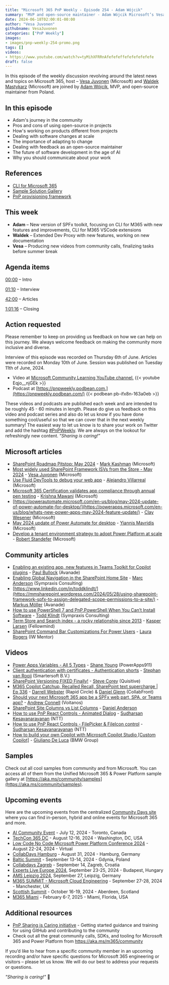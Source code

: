 ```yaml
---
title: "Microsoft 365 PnP Weekly - Episode 254 - Adam Wójcik"
summary: "MVP and open-source maintainer - Adam Wójcik Microsoft’s Vesa Juvonen and Waldek Mastykarz in a discussion on his career path and community involvement."
date: 2024-06-18T02:00:01-00:00
author: "Vesa Juvonen"
githubname: VesaJuvonen
categories: ["PnP Weekly"]
images:
- images/pnp-weekly-254-promo.png
tags: []
videos:
- https://www.youtube.com/watch?v=tyMihXFRRnAfefefeffefefefefefefe
draft: false
---
```


In this episode of the weekly discussion revolving around the latest news and topics on Microsoft 365, host – [Vesa Juvonen](http://twitter.com/vesajuvonen) (Microsoft) and [Waldek Mastykarz](http://twitter.com/waldekm) (Microsoft) are joined by [Adam Wójcik](https://twitter.com/), MVP, and open-source maintainer from Poland.

## In this episode

- Adam's journey in the community
- Pros and cons of using open-source in projects
- How's working on products different from projects
- Dealing with software changes at scale
- The importance of adapting to change
- Dealing with feedback as an open-source maintainer
- The future of software development in the age of AI
- Why you should communicate about your work

## References

- [CLI for Microsoft 365](https://pnp.github.io/cli-microsoft365/)
- [Sample Solution Gallery](https://adoption.microsoft.com/en-us/sample-solution-gallery/)
- [PnP provisioning framework](https://learn.microsoft.com/sharepoint/dev/solution-guidance/pnp-provisioning-framework)

## This week

- **Adam** – New version of SPFx toolkit, focusing on CLI for M365 with new features and improvements, CLI for M365 VSCode extensions
- **Waldek** – Extended Dev Proxy with new features, working on new documentation
- **Vesa** – Producing new videos from community calls, finalizing tasks before summer break

## Agenda items

[00:00](https://www.youtube.com/watch?v=tyMihXFRRnA&t=0s) – Intro

[01:10](https://www.youtube.com/watch?v=tyMihXFRRnA&t=70s) – Interview

[42:00](https://www.youtube.com/watch?v=tyMihXFRRnA&t=2520s) – Articles

[1:01:16](https://www.youtube.com/watch?v=tyMihXFRRnA&t=3676s) – Closing

## Action requested

Please remember to keep on providing us feedback on how we can help on this journey. We always welcome feedback on making the community more inclusive and diverse.

Interview of this episode was recorded on Thursday 6th of June. Articles were recorded on Monday 10th of June. Session was published on Tuesday 11th of June, 2024.

*   Video at [Microsoft Community Learning YouTube channel.](https://aka.ms/community/youtube)
    {{< youtube Eqjo__njGEk >}}
*   Podcast at [https://pnpweekly.podbean.com.](https://pnpweekly.podbean.com/)
    {{< podbean pb-ifx8n-163a0eb >}}

These videos and podcasts are published each week and are intended to be roughly 45 - 60 minutes in length.  Please do give us feedback on this video and podcast series and also do let us know if you have done something cool/useful so that we can cover that in the next weekly summary! The easiest way to let us know is to share your work on Twitter and add the hashtag [#PnPWeekly](https://twitter.com/search?q=%23pnpweekly). We are always on the lookout for refreshingly new content. “_Sharing is caring!”_ 

## Microsoft articles

* [SharePoint Roadmap Pitstop: May 2024](https://techcommunity.microsoft.com/t5/microsoft-sharepoint-blog/sharepoint-roadmap-pitstop-may-2024/ba-p/4158987) - [Mark Kashman](https://www.linkedin.com/in/mark-kashman/) (Microsoft)
* [Most widely used SharePoint Framework ISVs from the Store - May 2024](https://techcommunity.microsoft.com/t5/microsoft-sharepoint-blog/most-widely-used-sharepoint-framework-isvs-from-the-store-may/ba-p/4163933) - [Vesa Juvonen](https://www.linkedin.com/in/vesajuvonen/) (Microsoft)
* [Use Fluid DevTools to debug your web app](https://devblogs.microsoft.com/microsoft365dev/use-fluid-devtools-to-debug-your-web-app/) - [Alejandro Villarreal](https://www.linkedin.com/in/alexvy86/) (Microsoft)
* [Microsoft 365 Certification validates app compliance through annual pen testing](https://devblogs.microsoft.com/microsoft365dev/microsoft-365-certification-validates-app-compliance-through-annual-pen-testing/) - [Krishna Mawani](https://www.linkedin.com/in/krishnamawani/) (Microsoft)
* [https://powerautomate.microsoft.com/en-us/blog/may-2024-update-of-power-automate-for-desktop/](https://powerapps.microsoft.com/en-us/blog/whats-new-power-apps-may-2024-feature-update/) - [Clay Wesener](https://www.linkedin.com/in/claywesener/) (Microsoft)
* [May 2024 update of Power Automate for desktop](https://powerautomate.microsoft.com/en-us/blog/may-2024-update-of-power-automate-for-desktop/) - [Yiannis Mavridis](https://www.linkedin.com/in/yiannis-mavridis-234227227/) (Microsoft)
* [Develop a tenant environment strategy to adopt Power Platform at scale](https://powerapps.microsoft.com/en-us/blog/develop-a-tenant-environment-strategy-t/) - [Robert Standefer](https://www.linkedin.com/in/rstandefer/) (Microsoft)

## Community articles

* [Enabling an existing app, new features in Teams Toolkit for Copilot plugins](https://pkbullock.com/blog/2024/exploring-new-features-when-enabling-the-teams-toolkit-with-copilot-plugin) - [Paul Bullock](https://www.linkedin.com/in/pkbullock/) (Avanade)
* [Enabling Global Navigation in the SharePoint Home Site](https://sympmarc.com/2024/06/05/enabling-global-navigation-in-the-sharepoint-home-site/) - [Marc Anderson](https://www.linkedin.com/in/marcanderson/) (Sympraxis Consulting)
* [https://www.linkedin.com/in/toddklindt/](https://mmsharepoint.wordpress.com/2024/05/28/using-sharepoint-framework-spfx-to-assign-delegated-scope-permissions-to-a-site/) - [Markus Möller](https://www.linkedin.com/in/markus-moeller-25b72821/) (Avanade)
* [How to use PowerShell 7 and PnP.PowerShell When You Can’t Install Software](https://www.toddklindt.com/blog/Lists/Posts/Post.aspx?List=56f96349%2D3bb6%2D4087%2D94f4%2D7f95ff4ca81f&ID=901&Web=48e6fdd1%2D17db%2D4543%2Db2f9%2D6fc7185484fc) - [Todd Klindt](https://www.linkedin.com/in/toddklindt/) (Sympraxis Consulting)
* [Term Store and Search index - a rocky relationship since 2013](https://www.m365thinking.com/post/term-store-and-search-index-a-rocky-relationship-since-2013) - [Kasper Larsen](https://www.linkedin.com/in/kasperbolarsen/) (Fellowmind)
* [SharePoint Command Bar Customizations For Power Users](https://wonderlaura.com/2024/06/05/sharepoint-command-bar-customization/) - [Laura Rogers](https://www.linkedin.com/in/sharepointguru/) (IW Mentor)

## Videos

* [Power Apps Variables - All 5 Types](https://www.youtube.com/watch?v=AfuG4mLPaJw) - [Shane Young](https://www.linkedin.com/in/cincyshane/) (PowerApps911)
* [Client authentication with certificates - Authentication shorts](https://www.youtube.com/watch?v=NFeufptAoZE) - [Stephan van Rooij](https://www.linkedin.com/in/stephanvanrooij/) (Smartersoft B.V.)
* [SharePoint Versioning FIXED Finally!](https://www.youtube.com/watch?v=FGcKOO1q14E) - [Steve Corey](https://www.linkedin.com/in/stevecorey365/) (Quisitive)
* [M365 Copilot Catchup, Recalled Recall, SharePoint text supercharge | Ep 336](https://www.youtube.com/watch?v=x4qf61qUpzk) - [Darrell Webster](https://www.linkedin.com/in/darrellwebster/) (Rapid Circle) & [Daniel Glenn](https://www.linkedin.com/in/danielglenn/) (CollabFront)
* [Should your next Microsoft 365 app be a SPFx web part, SPA, or Teams app?](https://www.youtube.com/watch?v=CdlFs7CITyE) - [Andrew Connell](https://www.linkedin.com/in/andrewconnell/) (Voitanos)
* [SharePoint Site Columns vs List Columns](https://www.youtube.com/watch?v=leiUM5bkuGI) - [Daniel Anderson](https://www.linkedin.com/in/danielando/)
* [How to use PnP React Controls - Animated Dialog](https://www.youtube.com/watch?v=wYSIsncFraA) - [Sudharsan Kesavanarayanan](https://www.linkedin.com/in/sudharsan-kesavanarayanan-75b2bbb/) (NTT)
* [How to use PnP React Controls - FilePicker & FileIcon control](https://www.youtube.com/watch?v=QBDm7-FVK7A) - [Sudharsan Kesavanarayanan](https://www.linkedin.com/in/sudharsan-kesavanarayanan-75b2bbb/) (NTT)
* [How to build your own Copilot with Microsoft Copilot Studio [Custom Copilot]](https://www.youtube.com/watch?v=JjM9mck8Wds) - [Giuliano De Luca](https://www.linkedin.com/in/delucagiuliano/) (BMW Group)


## Samples

Check out all cool samples from community and from Microsoft. You can access all of them from the Unified Microsoft 365 & Power Platform sample gallery at [https://aka.ms/community/samples](https://aka.ms/community/samples). 

## Upcoming events

Here are the upcoming events from the centralized [Community Days site](https://communitydays.org/events?when=upcoming) where you can find in-person, hybrid and online events for Microsoft 365 and more.

* [AI Community Event](https://www.communitydays.org/event/2024-07-12/ai-community-event-toronto-2024) - July 12, 2024 - Toronto, Canada
* [TechCon 365 DC](https://www.communitydays.org/event/2024-08-12/techcon365-dc) - August 12-16, 2024 - Washington, DC, USA
* [Low Code No Code Microsoft Power Platform Conference 2024](https://www.communitydays.org/event/2024-08-22/low-code-no-code-microsoft-power-platform-conference-2024) - August 22-24, 2024 - Virtual
* [CollabDays Hamburg](https://www.communitydays.org/event/2024-08-31/collabdays-hamburg-2024) - August 31, 2024 - Hamburg, Germany
* [Baltic Summit](https://www.communitydays.org/event/2024-09-13/baltic-summit-2024) - September 13-14, 2024 - Gdynia, Poland
* [Collabdays Zagreb](https://www.communitydays.org/event/2024-09-14/collabdays-2024-zagreb) - September 14, Zagreb, Croatia
* [Experts Live Europe 2024](https://www.communitydays.org/event/2024-09-23/experts-live-europe-2024), September 23-25, 2024 - Budapest, Hungary
* [AMS Leipzig 2024](https://www.communitydays.org/event/2024-09-27/ams-leipzig-2024), September 27, Leipzig, Germany
* [M365 SUMMIT - Microsoft Cloud Engineering](https://www.communitydays.org/event/2024-09-27/m365-summit-microsoft-cloud-engineering) - September 27-28, 2024 - Manchester, UK
* [Scottish Summit](https://www.communitydays.org/event/2024-10-16/scottish-summit-2024) - October 16-19, 2024 - Aberdeen, Scotland
* [M365 Miami](https://www.communitydays.org/event/2025-02-06/m365-miami) - February 6-7, 2025 - Miami, Florida, USA

## Additional resources

* [PnP Sharing is Caring initiative](https://aka.ms/sharing-is-caring) - Getting started guidance and training for using GitHub and contributing to the community
* Check out all the great community calls, SDKs, and tooling for Microsoft 365 and Power Platform from <https://aka.ms/m365/community>

If you’d like to hear from a specific community member in an upcoming recording and/or have specific questions for Microsoft 365 engineering or visitors – please let us know. We will do our best to address your requests or questions.

_"Sharing is caring!"_ 🧡